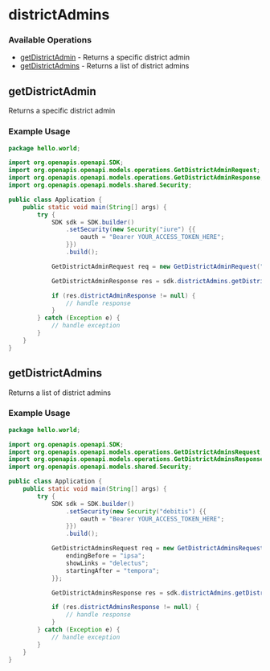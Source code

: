 # districtAdmins

### Available Operations

* [getDistrictAdmin](#getdistrictadmin) - Returns a specific district admin
* [getDistrictAdmins](#getdistrictadmins) - Returns a list of district admins

## getDistrictAdmin

Returns a specific district admin

### Example Usage

```java
package hello.world;

import org.openapis.openapi.SDK;
import org.openapis.openapi.models.operations.GetDistrictAdminRequest;
import org.openapis.openapi.models.operations.GetDistrictAdminResponse;
import org.openapis.openapi.models.shared.Security;

public class Application {
    public static void main(String[] args) {
        try {
            SDK sdk = SDK.builder()
                .setSecurity(new Security("iure") {{
                    oauth = "Bearer YOUR_ACCESS_TOKEN_HERE";
                }})
                .build();

            GetDistrictAdminRequest req = new GetDistrictAdminRequest("magnam");            

            GetDistrictAdminResponse res = sdk.districtAdmins.getDistrictAdmin(req);

            if (res.districtAdminResponse != null) {
                // handle response
            }
        } catch (Exception e) {
            // handle exception
        }
    }
}
```

## getDistrictAdmins

Returns a list of district admins

### Example Usage

```java
package hello.world;

import org.openapis.openapi.SDK;
import org.openapis.openapi.models.operations.GetDistrictAdminsRequest;
import org.openapis.openapi.models.operations.GetDistrictAdminsResponse;
import org.openapis.openapi.models.shared.Security;

public class Application {
    public static void main(String[] args) {
        try {
            SDK sdk = SDK.builder()
                .setSecurity(new Security("debitis") {{
                    oauth = "Bearer YOUR_ACCESS_TOKEN_HERE";
                }})
                .build();

            GetDistrictAdminsRequest req = new GetDistrictAdminsRequest() {{
                endingBefore = "ipsa";
                showLinks = "delectus";
                startingAfter = "tempora";
            }};            

            GetDistrictAdminsResponse res = sdk.districtAdmins.getDistrictAdmins(req);

            if (res.districtAdminsResponse != null) {
                // handle response
            }
        } catch (Exception e) {
            // handle exception
        }
    }
}
```
